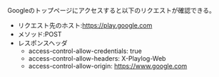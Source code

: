 Googleのトップページにアクセスすると以下のリクエストが確認できる。

- リクエスト先のホスト:https://play.google.com
- メソッド:POST
- レスポンスヘッダ
  - access-control-allow-credentials: true
  - access-control-allow-headers: X-Playlog-Web
  - access-control-allow-origin: https://www.google.com

